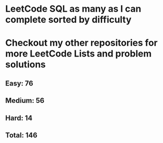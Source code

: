 <h1>LeetCode SQL as many as I can complete sorted by difficulty</h1>
<h1> Checkout my other repositories for more LeetCode Lists and problem solutions</h1>

<h2>Easy: 76</h2>
<h2>Medium: 56</h2>
<h2>Hard: 14</h2>
<h2>Total: 146</h2>

